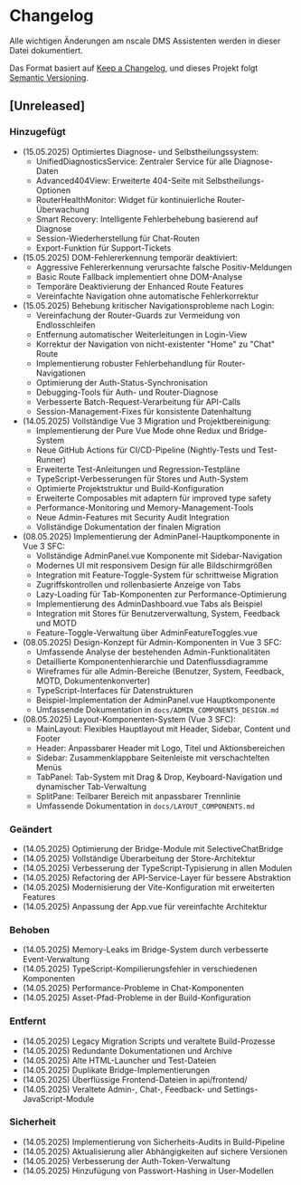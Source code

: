 # Changelog

Alle wichtigen Änderungen am nscale DMS Assistenten werden in dieser Datei dokumentiert.

Das Format basiert auf [Keep a Changelog](https://keepachangelog.com/en/1.0.0/),
und dieses Projekt folgt [Semantic Versioning](https://semver.org/spec/v2.0.0.html).

## [Unreleased]

### Hinzugefügt
- (15.05.2025) Optimiertes Diagnose- und Selbstheilungssystem:
  - UnifiedDiagnosticsService: Zentraler Service für alle Diagnose-Daten
  - Advanced404View: Erweiterte 404-Seite mit Selbstheilungs-Optionen
  - RouterHealthMonitor: Widget für kontinuierliche Router-Überwachung
  - Smart Recovery: Intelligente Fehlerbehebung basierend auf Diagnose
  - Session-Wiederherstellung für Chat-Routen
  - Export-Funktion für Support-Tickets
- (15.05.2025) DOM-Fehlererkennung temporär deaktiviert:
  - Aggressive Fehlererkennung verursachte falsche Positiv-Meldungen
  - Basic Route Fallback implementiert ohne DOM-Analyse
  - Temporäre Deaktivierung der Enhanced Route Features
  - Vereinfachte Navigation ohne automatische Fehlerkorrektur
- (15.05.2025) Behebung kritischer Navigationsprobleme nach Login:
  - Vereinfachung der Router-Guards zur Vermeidung von Endlosschleifen
  - Entfernung automatischer Weiterleitungen in Login-View
  - Korrektur der Navigation von nicht-existenter "Home" zu "Chat" Route
  - Implementierung robuster Fehlerbehandlung für Router-Navigationen
  - Optimierung der Auth-Status-Synchronisation
  - Debugging-Tools für Auth- und Router-Diagnose
  - Verbesserte Batch-Request-Verarbeitung für API-Calls
  - Session-Management-Fixes für konsistente Datenhaltung
- (14.05.2025) Vollständige Vue 3 Migration und Projektbereinigung:
  - Implementierung der Pure Vue Mode ohne Redux und Bridge-System
  - Neue GitHub Actions für CI/CD-Pipeline (Nightly-Tests und Test-Runner)
  - Erweiterte Test-Anleitungen und Regression-Testpläne
  - TypeScript-Verbesserungen für Stores und Auth-System
  - Optimierte Projektstruktur und Build-Konfiguration
  - Erweiterte Composables mit adaptern für improved type safety
  - Performance-Monitoring und Memory-Management-Tools
  - Neue Admin-Features mit Security Audit Integration
  - Vollständige Dokumentation der finalen Migration
- (08.05.2025) Implementierung der AdminPanel-Hauptkomponente in Vue 3 SFC:
  - Vollständige AdminPanel.vue Komponente mit Sidebar-Navigation
  - Modernes UI mit responsivem Design für alle Bildschirmgrößen
  - Integration mit Feature-Toggle-System für schrittweise Migration
  - Zugriffskontrollen und rollenbasierte Anzeige von Tabs
  - Lazy-Loading für Tab-Komponenten zur Performance-Optimierung
  - Implementierung des AdminDashboard.vue Tabs als Beispiel
  - Integration mit Stores für Benutzerverwaltung, System, Feedback und MOTD
  - Feature-Toggle-Verwaltung über AdminFeatureToggles.vue
- (08.05.2025) Design-Konzept für Admin-Komponenten in Vue 3 SFC:
  - Umfassende Analyse der bestehenden Admin-Funktionalitäten
  - Detaillierte Komponentenhierarchie und Datenflussdiagramme
  - Wireframes für alle Admin-Bereiche (Benutzer, System, Feedback, MOTD, Dokumentenkonverter)
  - TypeScript-Interfaces für Datenstrukturen
  - Beispiel-Implementation der AdminPanel.vue Hauptkomponente
  - Umfassende Dokumentation in `docs/ADMIN_COMPONENTS_DESIGN.md`
- (08.05.2025) Layout-Komponenten-System (Vue 3 SFC):
  - MainLayout: Flexibles Hauptlayout mit Header, Sidebar, Content und Footer
  - Header: Anpassbarer Header mit Logo, Titel und Aktionsbereichen
  - Sidebar: Zusammenklappbare Seitenleiste mit verschachtelten Menüs
  - TabPanel: Tab-System mit Drag & Drop, Keyboard-Navigation und dynamischer Tab-Verwaltung
  - SplitPane: Teilbarer Bereich mit anpassbarer Trennlinie
  - Umfassende Dokumentation in `docs/LAYOUT_COMPONENTS.md`

### Geändert
- (14.05.2025) Optimierung der Bridge-Module mit SelectiveChatBridge
- (14.05.2025) Vollständige Überarbeitung der Store-Architektur
- (14.05.2025) Verbesserung der TypeScript-Typisierung in allen Modulen
- (14.05.2025) Refactoring der API-Service-Layer für bessere Abstraktion
- (14.05.2025) Modernisierung der Vite-Konfiguration mit erweiterten Features
- (14.05.2025) Anpassung der App.vue für vereinfachte Architektur

### Behoben
- (14.05.2025) Memory-Leaks im Bridge-System durch verbesserte Event-Verwaltung
- (14.05.2025) TypeScript-Kompilierungsfehler in verschiedenen Komponenten
- (14.05.2025) Performance-Probleme in Chat-Komponenten
- (14.05.2025) Asset-Pfad-Probleme in der Build-Konfiguration

### Entfernt
- (14.05.2025) Legacy Migration Scripts und veraltete Build-Prozesse
- (14.05.2025) Redundante Dokumentationen und Archive
- (14.05.2025) Alte HTML-Launcher und Test-Dateien
- (14.05.2025) Duplikate Bridge-Implementierungen
- (14.05.2025) Überflüssige Frontend-Dateien in api/frontend/
- (14.05.2025) Veraltete Admin-, Chat-, Feedback- und Settings-JavaScript-Module

### Sicherheit
- (14.05.2025) Implementierung von Sicherheits-Audits in Build-Pipeline
- (14.05.2025) Aktualisierung aller Abhängigkeiten auf sichere Versionen
- (14.05.2025) Verbesserung der Auth-Token-Verwaltung
- (14.05.2025) Hinzufügung von Passwort-Hashing in User-Modellen
